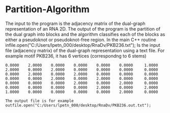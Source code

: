 # Partition-Algorithm
The input to the program is the adjacency matrix of the dual-graph representation of an RNA 2D. The output of the program is the partition of the dual graph into blocks and the algorithm classifies each of the  blocks as either a pseudoknot or pseudoknot-free region.
In the main C++ routine
infile.open("C:/Users/lpetn_000/desktop/RnaDv/PKB236.txt");
Is the input file (adjacency matrix) of the dual-graph representation using a text file.
For example motif PKB236, it has 6 vertices (correspondng to 6 stems)
       
    0.0000    2.0000    0.0000    0.0000    0.0000    0.0000     1.0000
    2.0000    0.0000    2.0000    0.0000    0.0000    0.0000     0.0000        
    0.0000    2.0000    0.0000    2.0000    0.0000    0.0000     0.0000        
    0.0000    0.0000    2.0000    0.0000    2.0000    0.0000     0.0000        
    0.0000    0.0000    0.0000    2.0000    0.0000    2.0000     0.0000       
    0.0000    0.0000    0.0000    0.0000    2.0000    0.0000     2.0000       
    1.0000    0.0000    0.0000    0.0000    0.0000    2.0000     0.0000  

    The output file is for example
	outfile.open("C:/Users/lpetn_000/desktop/RnaDv/PKB236.out.txt");
